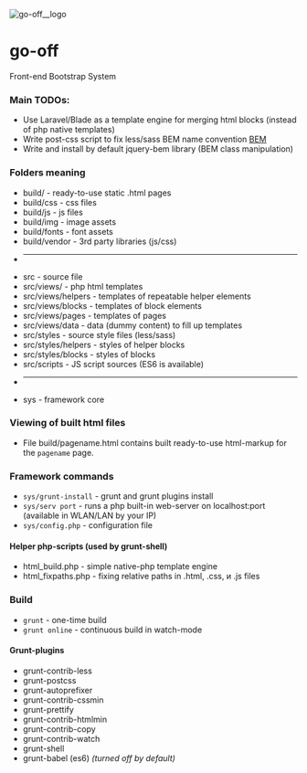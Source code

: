 ![go-off__logo](https://yadi.sk/i/fv4DVGLToX7Bm)

# go-off
Front-end Bootstrap System

### Main TODOs:
* Use Laravel/Blade as a template engine for merging html blocks (instead of php native templates)
* Write post-css script to fix less/sass BEM name convention [BEM](https://en.bem.info/)
* Write and install by default jquery-bem library (BEM class manipulation)

### Folders meaning

* build/ - ready-to-use static .html pages
* build/css - css files
* build/js - js files
* build/img - image assets
* build/fonts - font assets
* build/vendor - 3rd party libraries (js/css)
* ---
* src - source file
* src/views/ - php html templates
* src/views/helpers - templates of repeatable helper elements
* src/views/blocks - templates of block elements
* src/views/pages - templates of pages
* src/views/data - data (dummy content) to fill up templates
* src/styles - source style files (less/sass)
* src/styles/helpers - styles of helper blocks
* src/styles/blocks - styles of blocks
* src/scripts - JS script sources (ES6 is available)
* ---
* sys - framework core

### Viewing of built html files
* File build/pagename.html contains built ready-to-use html-markup for the `pagename` page.

### Framework commands
* `sys/grunt-install` - grunt and grunt plugins install
* `sys/serv port` - runs a php built-in web-server on localhost:port (available in WLAN/LAN by your IP)
* `sys/config.php` - configuration file

#### Helper php-scripts (used by grunt-shell)
* html_build.php - simple native-php template engine
* html_fixpaths.php - fixing relative paths in .html, .css, и .js files

### Build
* `grunt` - one-time build
* `grunt online` - continuous build in watch-mode

#### Grunt-plugins
* grunt-contrib-less
* grunt-postcss
* grunt-autoprefixer
* grunt-contrib-cssmin
* grunt-prettify
* grunt-contrib-htmlmin
* grunt-contrib-copy
* grunt-contrib-watch
* grunt-shell
* grunt-babel (es6) _(turned off by default)_
